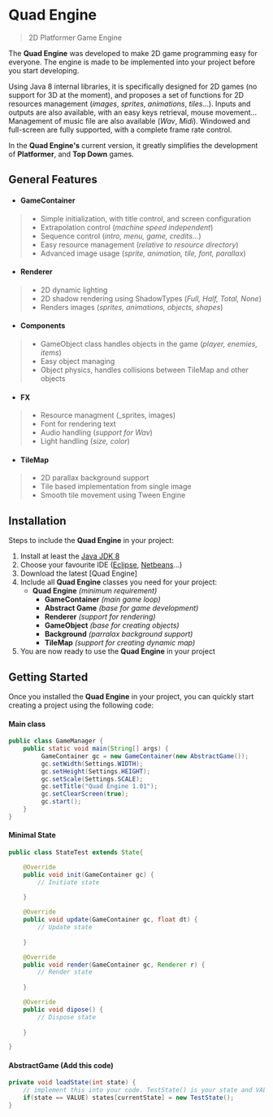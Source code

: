 # Quad Engine
> 2D Platformer Game Engine

The __Quad Engine__ was developed to make 2D game programming easy for everyone. The engine is made to be implemented into your project before you start developing.

Using Java 8 internal libraries, it is specifically designed for 2D games (no support for 3D at the moment), and proposes a set of functions for 2D resources management (_images_, _sprites_, _animations_, _tiles_...).
Inputs and outputs are also available, with an easy keys retrieval, mouse movement... Management of music file are also available (_Wav_, _Midi_).
Windowed and full-screen are fully supported, with a complete frame rate control.

In the __Quad Engine's__ current version, it greatly simplifies the development of __Platformer__, and __Top Down__ games.

## General Features
* #### __GameContainer__
>  * Simple initialization, with title control, and screen configuration 
>  * Extrapolation control (_machine speed independent_)
>  * Sequence control (_intro, menu, game, credits..._)
>  * Easy resource management (_relative to resource directory_)
>  * Advanced image usage (_sprite, animation, tile, font, parallax_)

* #### __Renderer__
>  * 2D dynamic lighting
>  * 2D shadow rendering using ShadowTypes (_Full, Half, Total, None_)
>  * Renders images (_sprites, animations, objects, shapes_)

* #### __Components__
>  * GameObject class handles objects in the game (_player, enemies, items_) 
>  * Easy object managing
>  * Object physics, handles collisions between TileMap and other objects

* #### __FX__
>  * Resource managment (_sprites, images)
>  * Font for rendering text
>  * Audio handling (_support for Wav_)
>  * Light handling (_size, color_)

* #### __TileMap__
>  * 2D parallax background support
>  * Tile based implementation from single image
>  * Smooth tile movement using Tween Engine

## Installation

Steps to include the __Quad Engine__ in your project:

1. Install at least the [Java JDK 8](http://www.oracle.com/technetwork/java/javase/downloads/index.html)
2. Choose your favourite IDE ([Eclipse](http://www.eclipse.org/downloads/), [Netbeans](https://netbeans.org/downloads/)...)
3. Download the latest [Quad Engine]
4. Include all __Quad Engine__ classes you need for your project:
   * __Quad Engine__ _(minimum requirement)_
     * __GameContainer__ _(main game loop)_
     * __Abstract Game__ _(base for game development)_
     * __Renderer__ _(support for rendering)_
     * __GameObject__ _(base for creating objects)_
     * __Background__ _(parralax background support)_
     * __TileMap__ _(support for creating dynamic map)_
5. You are now ready to use the __Quad Engine__ in your project

## Getting Started

Once you installed the __Quad Engine__ in your project, you can quickly start creating a project using the following code:

#### Main class

```java
public class GameManager {
    public static void main(String[] args) {
         GameContainer gc = new GameContainer(new AbstractGame());
         gc.setWidth(Settings.WIDTH);
         gc.setHeight(Settings.HEIGHT);
         gc.setScale(Settings.SCALE);
         gc.setTitle("Quad Engine 1.01");
         gc.setClearScreen(true);
         gc.start();
    }
}
```

#### Minimal State

```java
public class StateTest extends State{

	@Override
	public void init(GameContainer gc) {
		// Initiate state
		
	}

	@Override
	public void update(GameContainer gc, float dt) {
		// Update state
		
	}

	@Override
	public void render(GameContainer gc, Renderer r) {
		// Render state
		
	}

	@Override
	public void dipose() {
		// Dispose state
		
	}

}
```

#### AbstractGame (Add this code)

```java
private void loadState(int state) {
	// implement this into your code. TestState() is your state and VALUE is its index.
	if(state == VALUE) states[currentState] = new TestState();
}
```

